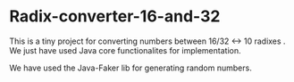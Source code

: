 # Radix-converter-16-and-32

This is a tiny project for converting numbers between 16/32 <-> 10 radixes . We just have used Java core functionalites for implementation.

We have used the  Java-Faker lib for generating random numbers. 

